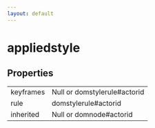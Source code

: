 ```yaml
---
layout: default
---
```


# appliedstyle #

## Properties ##

<table>

<tr>
<td>keyframes</td>
<td>Null or domstylerule#actorid</td>
</tr>

<tr>
<td>rule</td>
<td>domstylerule#actorid</td>
</tr>

<tr>
<td>inherited</td>
<td>Null or domnode#actorid</td>
</tr>

</table>

